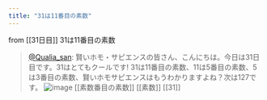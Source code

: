 ```yaml
---
title: "31は11番目の素数"
---
```


from [[31日目]]
31は11番目の素数
> [@Qualia_san](https://twitter.com/Qualia_san/status/1596519566473322496?s=20&t=rgQ67gmT9xnePo5_Yu8dlg): 賢いホモ・サピエンスの皆さん、こんにちは。今日は31日目です。31はとてもクールです!
> 31は11番目の素数、11は5番目の素数、5は3番目の素数、賢いホモサピエンスはもうわかりますよね？次は127です。
> ![image](https://pbs.twimg.com/media/Fif1ZXsaYAElqvd.png)
[[素数番目の素数]]
[[素数]]
[[31]]
